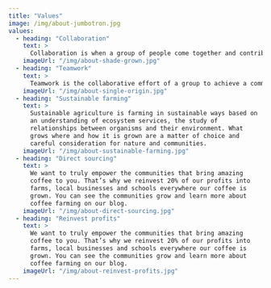 ```yaml
---
title: "Values"
image: /img/about-jumbotron.jpg
values:
  - heading: "Collaboration"
    text: >
      Collaboration is when a group of people come together and contribute their expertise for the benefit of a shared objective, project, or mission. How well we collaborate with others greatly impacts the outcome of the group project.
    imageUrl: "/img/about-shade-grown.jpg"
  - heading: "Teamwork"
    text: >
      Teamwork is the collaborative effort of a group to achieve a common goal or to complete a task in the most effective and efficient way. This concept is seen within the greater framework of a team, which is a group of interdependent individuals who work together towards a common goal.
    imageUrl: "/img/about-single-origin.jpg"
  - heading: "Sustainable farming"
    text: >
      Sustainable agriculture is farming in sustainable ways based on
      an understanding of ecosystem services, the study of
      relationships between organisms and their environment. What
      grows where and how it is grown are a matter of choice and
      careful consideration for nature and communities.
    imageUrl: "/img/about-sustainable-farming.jpg"
  - heading: "Direct sourcing"
    text: >
      We want to truly empower the communities that bring amazing
      coffee to you. That’s why we reinvest 20% of our profits into
      farms, local businesses and schools everywhere our coffee is
      grown. You can see the communities grow and learn more about
      coffee farming on our blog.
    imageUrl: "/img/about-direct-sourcing.jpg"
  - heading: "Reinvest profits"
    text: >
      We want to truly empower the communities that bring amazing
      coffee to you. That’s why we reinvest 20% of our profits into
      farms, local businesses and schools everywhere our coffee is
      grown. You can see the communities grow and learn more about
      coffee farming on our blog.
    imageUrl: "/img/about-reinvest-profits.jpg"
---
```

